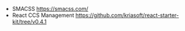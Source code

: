 
* SMACSS https://smacss.com/
* React CCS Management https://github.com/kriasoft/react-starter-kit/tree/v0.4.1
